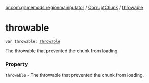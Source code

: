 [br.com.gamemods.regionmanipulator](../index.md) / [CorruptChunk](index.md) / [throwable](./throwable.md)

# throwable

`var throwable: `[`Throwable`](https://kotlinlang.org/api/latest/jvm/stdlib/kotlin/-throwable/index.html)

The throwable that prevented the chunk from loading.

### Property

`throwable` - The throwable that prevented the chunk from loading.